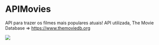 # APIMovies

API para trazer os filmes mais populares atuais! API utilizada, The Movie Database => https://www.themoviedb.org

<img src="82B8615C-AE3F-46EB-98CB-5E8CFBEA5F4A_1_105_c.jpeg">
